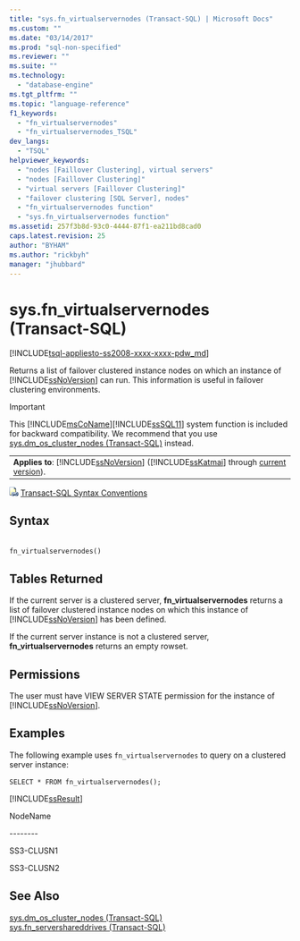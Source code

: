 ```yaml
---
title: "sys.fn_virtualservernodes (Transact-SQL) | Microsoft Docs"
ms.custom: ""
ms.date: "03/14/2017"
ms.prod: "sql-non-specified"
ms.reviewer: ""
ms.suite: ""
ms.technology: 
  - "database-engine"
ms.tgt_pltfrm: ""
ms.topic: "language-reference"
f1_keywords: 
  - "fn_virtualservernodes"
  - "fn_virtualservernodes_TSQL"
dev_langs: 
  - "TSQL"
helpviewer_keywords: 
  - "nodes [Faillover Clustering], virtual servers"
  - "nodes [Faillover Clustering]"
  - "virtual servers [Faillover Clustering]"
  - "failover clustering [SQL Server], nodes"
  - "fn_virtualservernodes function"
  - "sys.fn_virtualservernodes function"
ms.assetid: 257f3b8d-93c0-4444-87f1-ea211bd8cad0
caps.latest.revision: 25
author: "BYHAM"
ms.author: "rickbyh"
manager: "jhubbard"
---
```

# sys.fn_virtualservernodes (Transact-SQL)
[!INCLUDE[tsql-appliesto-ss2008-xxxx-xxxx-pdw_md](../../includes/tsql-appliesto-ss2008-xxxx-xxxx-pdw-md.md)]

  Returns a list of failover clustered instance nodes on which an instance of [!INCLUDE[ssNoVersion](../../includes/ssnoversion-md.md)] can run. This information is useful in failover clustering environments.  
  
> [!IMPORTANT]  
>  This [!INCLUDE[msCoName](../../includes/msconame-md.md)][!INCLUDE[ssSQL11](../../includes/sssql11-md.md)] system function is included for backward compatibility. We recommend that you use [sys.dm_os_cluster_nodes &#40;Transact-SQL&#41;](../../relational-databases/system-dynamic-management-views/sys-dm-os-cluster-nodes-transact-sql.md) instead.  
  
||  
|-|  
|**Applies to**: [!INCLUDE[ssNoVersion](../../includes/ssnoversion-md.md)] ([!INCLUDE[ssKatmai](../../includes/sskatmai-md.md)] through [current version](http://go.microsoft.com/fwlink/p/?LinkId=299658)).|  
  
 ![Topic link icon](../../database-engine/configure-windows/media/topic-link.gif "Topic link icon") [Transact-SQL Syntax Conventions](../../t-sql/language-elements/transact-sql-syntax-conventions-transact-sql.md)  
  
## Syntax  
  
```  
  
fn_virtualservernodes()  
```  
  
## Tables Returned  
 If the current server is a clustered server, **fn_virtualservernodes** returns a list of failover clustered instance nodes on which this instance of [!INCLUDE[ssNoVersion](../../includes/ssnoversion-md.md)] has been defined.  
  
 If the current server instance is not a clustered server, **fn_virtualservernodes** returns an empty rowset.  
  
## Permissions  
 The user must have VIEW SERVER STATE permission for the instance of [!INCLUDE[ssNoVersion](../../includes/ssnoversion-md.md)].  
  
## Examples  
 The following example uses `fn_virtualservernodes` to query on a clustered server instance:  
  
```  
SELECT * FROM fn_virtualservernodes();  
```  
  
 [!INCLUDE[ssResult](../../includes/ssresult-md.md)]  
  
 NodeName  
  
 -------\-  
  
 SS3-CLUSN1  
  
 SS3-CLUSN2  
  
## See Also  
 [sys.dm_os_cluster_nodes &#40;Transact-SQL&#41;](../../relational-databases/system-dynamic-management-views/sys-dm-os-cluster-nodes-transact-sql.md)   
 [sys.fn_servershareddrives &#40;Transact-SQL&#41;](../../relational-databases/system-functions/sys-fn-servershareddrives-transact-sql.md)  
  
  